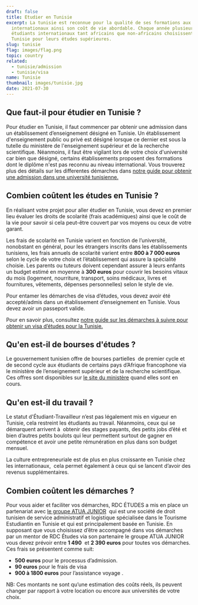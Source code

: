 ```yaml
---
draft: false
title: Etudier en Tunisie
excerpt: La tunisie est reconnue pour la qualité de ses formations aux standards
  internationaux ainsi son coût de vie abordable. Chaque année plusieurs
  étudiants internationaux tant africains que non-africains choisissent la
  Tunisie pour leurs études supérieures.
slug: tunisie
flag: images/flag.png
topic: country
related:
  - tunisie/admission
  - tunisie/visa
name: Tunisie
thumbnail: images/tunisie.jpg
date: 2021-07-30
---
```

## Que faut-il pour étudier en Tunisie ?

Pour étudier en Tunisie, il faut commencer par obtenir une admission dans un établissement d’enseignement désigné en Tunisie. Un établissement d'enseignement public ou privé est désigné lorsque ce dernier est sous la tutelle du ministère de l'enseignement supérieur et de la recherche scientifique. Néanmoins, il faut être vigilant lors de votre choix d'université car bien que désigné, certains établissements proposent des formations dont le diplôme n'est pas reconnu au niveau international. Vous trouverez plus des détails sur les differentes démarches dans [notre guide pour obtenir une admission dans une université tunisienne.](https://www.rdcetudes.com/guides/tunisie/admission)

## Combien coûtent les études en Tunisie ?

En réalisant votre projet pour aller étudier en Tunisie, vous devez en premier lieu évaluer les droits de scolarité (frais académiques) ainsi que le coût de la vie pour savoir si cela peut-être couvert par vos moyens ou ceux de votre garant. 

Les frais de scolarité en Tunisie varient en fonction de l’université, nonobstant en général, pour les étrangers inscrits dans les établissements tunisiens, les frais annuels de scolarité varient entre **800 à 7 000 euros** selon le cycle de votre choix et l’établissement qui assure la spécialité choisie. Les parents ou tuteurs doivent cependant assurer à leurs enfants un budget estimé en moyenne à **300 euros** pour couvrir les besoins vitaux du mois (logement, nourriture, transport, soins médicaux, livres et fournitures, vêtements, dépenses personnelles) selon le style de vie.

Pour entamer les démarches de visa d’études, vous devez avoir été accepté/admis dans un établissement d’enseignement en Tunisie. Vous devez avoir un passeport valide.

Pour en savoir plus, consultez [notre guide sur les démarches à suivre pour obtenir un visa d’études pour la Tunisie.](https://rdcetudes.com/guides/tunisie/visa)

## Qu'en est-il de bourses d'études ?

Le gouvernement tunisien offre de bourses partielles  de premier cycle et de second cycle aux étudiants de certains pays d’Afrique francophone via le ministère de l’enseignement supérieur et de la recherche scientifique. Ces offres sont disponibles sur [le site du ministère](http://www.mes.tn/) [](http://www.mes.tn/)quand elles sont en cours.

## Qu'en est-il du travail ?

Le statut d'Étudiant-Travailleur n’est pas légalement mis en vigueur en  Tunisie, cela restreint les étudiants au travail. Néanmoins, ceux qui se démarquent arrivent à  obtenir des stages payants, des petits jobs d’été et bien d’autres petits boulots qui leur permettent surtout de gagner en compétence et avoir une petite rémunération en plus dans son budget mensuel. 

La culture entrepreneuriale est de plus en plus croissante en Tunisie chez les internationaux,  cela permet également à ceux qui se lancent d’avoir des revenus supplémentaires.

## Combien coûtent les démarches ?

Pour vous aider et faciliter vos démarches, RDC ÉTUDES a mis en place un partenariat avec [le groupe ATUA JUNIOR](https://www.rdcetudes.com/articles/2021-08-01-groupe-atua-junior)  qui est une société de droit tunisien de service administratif et logistique spécialisée dans le Tourisme Estudiantin en Tunisie et qui est principalement basée en Tunisie. En supposant que vous choisissez d’être accompagné dans vos démarches par un mentor de RDC Études via son partenaire le groupe ATUA JUNIOR vous devez prévoir entre **1 490**  et **2 390 euros** pour toutes vos démarches. Ces frais se présentent comme suit:

* **500 euros** pour le processus d’admission.
* **90 euros** pour le frais de visa
* **900 à 1800 euros** pour l’assistance voyage .

NB: Ces montants ne sont qu’une estimation des coûts réels, ils peuvent changer par rapport à votre location ou encore aux universités de votre choix.